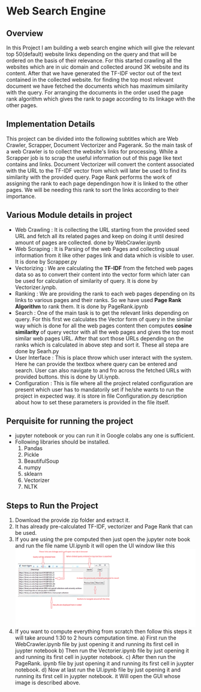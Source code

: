 # Web Search Engine

## Overview
In this Project I am building a web search
engine which will give the relevant top
50(default) website links depending on the
query and that will be ordered on the basis
of their relevance. For this started crawling
all the websites which are in uic domain and
collected around 3K website and its content.
After that we have generated the TF-IDF
vector out of the text contained in the
collected website. for finding the top most
relevant document we have fetched the
documents which has maximum similarity
with the query. For arranging the documents
in the order used the page rank algorithm
which gives the rank to page according to
its linkage with the other pages.

## Implementation Details
This project can be divided into the following
subtitles which are Web Crawler, Scrapper,
Document Vectorizer and Pagerank. So the
main task of a web Crawler is to collect the
website's links for processing. While a
Scrapper job is to scrap the useful
information out of this page like text
contains and links. Document Vectorizer will
convert the content associated with the URL
to the TF-IDF vector from which will later be
used to find its similarity with the provided
query. Page Rank performs the work of
assigning the rank to each page dependingon how it is linked to the other pages. We
will be needing this rank to sort the links
according to their importance.

## Various Module details in project
- Web Crawling : It is collecting the URL starting from the provided seed URL and fetch all its related pages and keep on doing it until desired amount of pages are collected. done by WebCrawler.ipynb
- Web Scraping : It is Parsing of the web Pages and collecting usual information from it like other pages link and data which is visible to user. It is done by Scrapper.py  
- Vectorizing : We are calculating the **TF-IDF** from the fetched web pages data so as to convert their content into the vector form which later can be used for calculation of similarity of query. It is done by Vectorizer.iynpb.
- Ranking : We are providing the rank to each web pages depending on its links to various pages and their ranks. So we have used **Page Rank Algorithm** to rank them. It is done by PageRank.ipynb
- Search : One of the main task is to get the relevant links depending on query. For this first we calculates the Vector form of query in the similar way which is done for all the web pages content then computes **cosine similarity** of query vector with all the web pages and gives the top most similar web pages URL. After that sort those URLs depending on the ranks which is calculated in above step and sort it. These all stepa are done by Searh.py
- User Interface : This is place throw which user interact with the system. Here he can provide the textbox where query can be entered and search. User can also navigate to and fro across the fetched URLs with provided buttons. this is done by UI.iynpb.
- Configuration : This is file where all the project related configuration are present which user has to mandatorily set if he/she wants to run the project in expected way. it is store in file Configuration.py
description about how to set these parameters is provided in the file itself.

## Perquisite for running the project
- jupyter notebook or you can run it in Google colabs any one is sufficient.
- Following libraries should be installed.
  1. Pandas
  2. Pickle
  3. BeautifulSoup
  4. numpy
  5. sklearn
  6. Vectorizer
  7. NLTK
  
## Steps to Run the Project
1.	Download the provide zip folder and extract it.
2.	It has already pre-calculated TF-IDF, vectorizer and Page Rank that can be used.
3.	If you are using the pre computed then just open the jupyter note book and run the file name UI.ipynb it will open the UI window like this
 ![Screen Shot of Seatch Engine UI](https://github.com/shabbiruic/WebSearchEngine/blob/master/ScreenShot.png)
4. If you want to compute everything from scratch then follow this steps it will take around 1:30 to 2 hours computation time.
a)	First run the WebCrawler.ipynb file by just opening it and running its first cell in juypter notebook
b)	Then run the Vectorier.ipynb file by just opening it and running its first cell in juypter notebook.
c)	After then run the PageRank. ipynb file by just opening it and running its first cell in juypter notebook.
d)	Now at last run the UI.ipynb file by just opening it and running its first cell in juypter notebook. it Will open the GUI whose image is described above.





